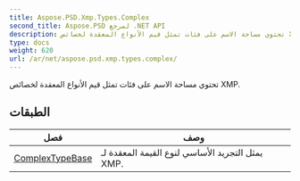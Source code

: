 ```yaml
---
title: Aspose.PSD.Xmp.Types.Complex
second_title: Aspose.PSD لمرجع .NET API
description: تحتوي مساحة الاسم على فئات تمثل قيم الأنواع المعقدة لخصائص XMP.
type: docs
weight: 620
url: /ar/net/aspose.psd.xmp.types.complex/
---
```

تحتوي مساحة الاسم على فئات تمثل قيم الأنواع المعقدة لخصائص XMP.

## الطبقات

| فصل | وصف |
| --- | --- |
| [ComplexTypeBase](./complextypebase/) | يمثل التجريد الأساسي لنوع القيمة المعقدة لـ XMP. |



